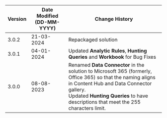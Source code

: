 | **Version** | **Date Modified (DD-MM-YYYY)** | **Change History**                          |
|-------------|--------------------------------|---------------------------------------------|
| 3.0.2       | 21-03-2024					   | Repackaged solution						 |
| 3.0.1       | 04-01-2024                     | Updated **Analytic Rules**, **Hunting Queries** and **Workbook** for Bug Fixes |
| 3.0.0       | 08-08-2023                     | Renamed **Data Connector** in the solution to Microsoft 365 (formerly, Office 365) so that the naming aligns in Content Hub and Data Connector gallery.<br/> Updated **Hunting Queries** to have descriptions that meet the 255 characters limit.      |
